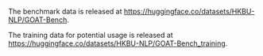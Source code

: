 The benchmark data is released at https://huggingface.co/datasets/HKBU-NLP/GOAT-Bench.

The training data for potential usage is released at https://huggingface.co/datasets/HKBU-NLP/GOAT-Bench_training.
